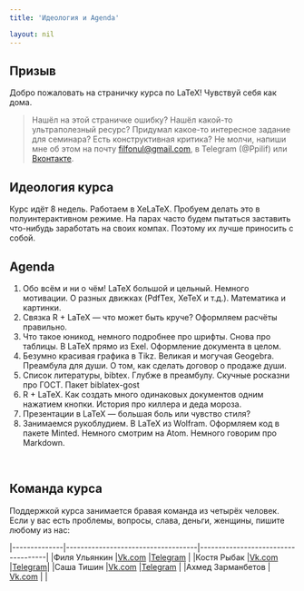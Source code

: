 ```yaml
---
title: 'Идеология и Agenda'

layout: nil
---
```


## Призыв

Добро пожаловать на страничку курса по LaTeX! Чувствуй себя как дома.

> Нашёл на этой страничке ошибку? Нашёл какой-то ультраполезный ресурс? Придумал какое-то интересное задание для семинара? Есть конструктивная критика? Не молчи, напиши мне об этом на почту filfonul@gmail.com, в Telegram (@Ppilif) или  [Вконтакте](https://vk.com/ppilif).

## Идеология курса

Курс идёт 8 недель. Работаем в XeLaTeX. Пробуем делать это в полуинтерактивном режиме. На парах часто будем пытаться заставить что-нибудь заработать на своих компах. Поэтому их лучше приносить с собой.

## Agenda

1. Обо всём и ни о чём! LaTeX большой и цельный. Немного мотивации. О разных движках (PdfTex, XeTeX и т.д.). Математика и картинки.
2. Связка R + LaTeX — что может быть круче? Оформляем расчёты правильно.
3. Что такое юникод, немного подробнее про шрифты. Снова про таблицы. В LaTeX прямо из Exel. Оформление документа в целом.
4. Безумно красивая графика в Tikz. Великая и могучая Geogebra. Преамбула для души. О том, как сделать договор о продаже души.  
5. Список литературы, bibtex. Глубже в преамбулу. Скучные росказни про ГОСТ. Пакет biblatex-gost
6. R + LaTeX. Как создать много одинаковых документов одним нажатием кнопки. История про киллера и деда мороза.
7. Презентации в LaTeX — большая боль или чувство стиля?
8. Занимаемся рукоблудием. В LaTeX из Wolfram. Оформляем код в пакете Minted. Немного смотрим на Atom. Немного говорим про Markdown.

<br>

## Команда курса

Поддержкой курса занимается бравая команда из четырёх человек. Если у вас есть проблемы, вопросы, слава, деньги, женщины, пишите любому из нас:

|--------------|------------------------------------|------------------------------------|
|Филя Ульянкин |[Vk.com](https://vk.com/ppilif)     |[Telegram](//telegram.me/ppilif)    |
|Костя Рыбак   |[Vk.com](https://vk.com/rybakconst) |[Telegram](//telegram.me/rybakconst)|
|Саша Тишин    |[Vk.com](https://vk.com/bolshoyti)  |[Telegram](//telegram.me/Huge_Ti)   |
|Ахмед Зарманбетов | [Vk.com](https://vk.com/ahmeeeed) | |
